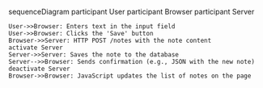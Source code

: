 sequenceDiagram
    participant User
    participant Browser
    participant Server

    User->>Browser: Enters text in the input field
    User->>Browser: Clicks the 'Save' button
    Browser->>Server: HTTP POST /notes with the note content
    activate Server
    Server->>Server: Saves the note to the database
    Server-->>Browser: Sends confirmation (e.g., JSON with the new note)
    deactivate Server
    Browser->>Browser: JavaScript updates the list of notes on the page
